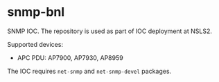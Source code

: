 # snmp-bnl
SNMP IOC. The repository is used as part of IOC deployment at NSLS2. 

Supported devices:

- APC PDU: AP7900, AP7930, AP8959

The IOC requires ``net-snmp`` and ``net-snmp-devel`` packages.
